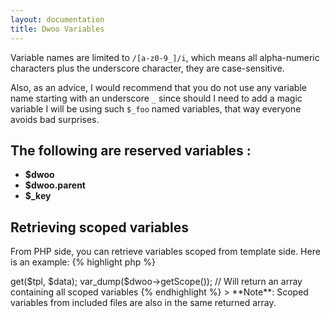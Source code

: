 ```yaml
---
layout: documentation
title: Dwoo Variables
---
```


Variable names are limited to `/[a-z0-9_]/i`, which means all alpha-numeric characters plus the underscore character, they are case-sensitive.

Also, as an advice, I would recommend that you do not use any variable name starting with an underscore `_` since should I need to add a magic variable I will be using such `$_foo` named variables, that way everyone avoids bad surprises.

## The following are reserved variables :
* **$dwoo**
* **$dwoo.parent**
* **$_key**

## Retrieving scoped variables
From PHP side, you can retrieve variables scoped from template side. Here is an example:
{% highlight php %}
<?php
...
$dwoo->get($tpl, $data);
var_dump($dwoo->getScope()); // Will return an array containing all scoped variables
{% endhighlight %}

> **Note**: Scoped variables from included files are also in the same returned array.